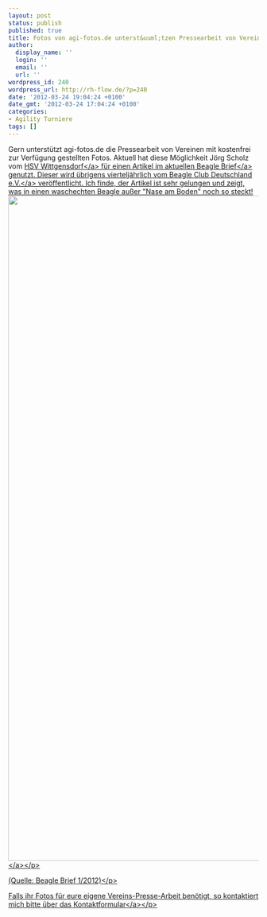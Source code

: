 ```yaml
---
layout: post
status: publish
published: true
title: Fotos von agi-fotos.de unterst&uuml;tzen Pressearbeit von Vereinen
author:
  display_name: ''
  login: ''
  email: ''
  url: ''
wordpress_id: 240
wordpress_url: http://rh-flow.de/?p=240
date: '2012-03-24 19:04:24 +0100'
date_gmt: '2012-03-24 17:04:24 +0100'
categories:
- Agility Turniere
tags: []
---
```

<p style="text-align: left">Gern unterst&uuml;tzt agi-fotos.de die Pressearbeit von Vereinen mit kostenfrei zur Verf&uuml;gung gestellten Fotos. Aktuell hat diese M&ouml;glichkeit J&ouml;rg Scholz vom <a title="HSV Wittgensdorf Homepage" href="http:&#47;&#47;hsv-wittgensdorf.de" target="_blank">HSV Wittgensdorf<&#47;a> f&uuml;r einen Artikel im aktuellen <a title="Beagle Briefe &Uuml;bersicht" href="http:&#47;&#47;www.beagleclub.de&#47;index.php?option=com_content&amp;view=article&amp;id=53&amp;Itemid=36" target="_blank">Beagle Brief<&#47;a> genutzt. Dieser wird &uuml;brigens viertelj&auml;hrlich vom <a title="Beagle Club Homepage" href="http:&#47;&#47;www.beagleclub.de&#47;" target="_blank">Beagle Club Deutschland e.V.<&#47;a> ver&ouml;ffentlicht. Ich finde, der Artikel ist sehr gelungen und zeigt, was in einen waschechten Beagle au&szlig;er "Nase am Boden" noch so steckt!<br />
<a href="http:&#47;&#47;cms.rh-flow.de&#47;wp-content&#47;uploads&#47;Jo%CC%88rg-Beaglebrief-2012.jpg" target="_blank"><img class="size-full wp-image-241 alignnone" src="http:&#47;&#47;cms.rh-flow.de&#47;wp-content&#47;uploads&#47;Jo%CC%88rg-Beaglebrief-2012.jpg" alt="" width="710" height="1338" &#47;><&#47;a><&#47;p></p>
<p style="text-align: left">(Quelle: Beagle Brief 1&#47;2012)<&#47;p></p>
<p style="text-align: left">Falls ihr Fotos f&uuml;r eure eigene Vereins-Presse-Arbeit ben&ouml;tigt, so kontaktiert mich bitte &uuml;ber das <a class="rh_link_type_3" href="&#47;contact?topic=Pressefotos">Kontaktformular<&#47;a><&#47;p></p>
